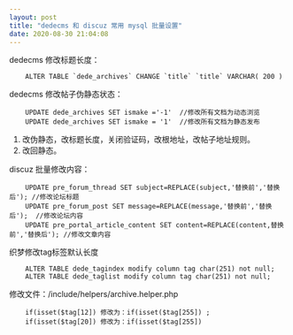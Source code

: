 ```yaml
---
layout: post
title: "dedecms 和 discuz 常用 mysql 批量设置"
date: 2020-08-30 21:04:08
---
```


dedecms 修改标题长度：

```
    ALTER TABLE `dede_archives` CHANGE `title` `title` VARCHAR( 200 )
```



dedecms 修改帖子伪静态状态：
```
    UPDATE dede_archives SET ismake ='-1'  //修改所有文档为动态浏览
    UPDATE dede_archives SET ismake = '1'  //修改所有文档为静态发布
```

1. 改伪静态，改标题长度，关闭验证码，改根地址，改帖子地址规则。
2. 改回静态。


discuz 批量修改内容：
```
    UPDATE pre_forum_thread SET subject=REPLACE(subject,'替换前','替换后'); //修改论坛标题
    UPDATE pre_forum_post SET message=REPLACE(message,'替换前','替换后');  //修改论坛内容
    UPDATE pre_portal_article_content SET content=REPLACE(content,替换前','替换后'); //修改文章内容
```

织梦修改tag标签默认长度
```
    ALTER TABLE dede_tagindex modify column tag char(251) not null;
    ALTER TABLE dede_taglist modify column tag char(251) not null;
```


修改文件：/include/helpers/archive.helper.php

```
    if(isset($tag[12]) 修改为：if(isset($tag[255]) ;
    if(isset($tag[20]) 修改为：if(isset($tag[255]) 
```